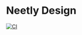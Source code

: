 # Neetly Design

[![CI](https://github.com/neetly/ui/actions/workflows/ci.yml/badge.svg)](https://github.com/neetly/ui/actions/workflows/ci.yml)
